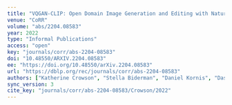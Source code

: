 ```yaml
---
title: "VQGAN-CLIP: Open Domain Image Generation and Editing with Natural Language Guidance."
venue: "CoRR"
volume: "abs/2204.08583"
year: 2022
type: "Informal Publications"
access: "open"
key: "journals/corr/abs-2204-08583"
doi: "10.48550/ARXIV.2204.08583"
ee: "https://doi.org/10.48550/arXiv.2204.08583"
url: "https://dblp.org/rec/journals/corr/abs-2204-08583"
authors: ["Katherine Crowson", "Stella Biderman", "Daniel Kornis", "Dashiell Stander", "Eric Hallahan", "Louis Castricato", "Edward Raff"]
sync_version: 3
cite_key: "journals/corr/abs-2204-08583/Crowson/2022"
---
```

